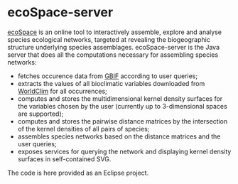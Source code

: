 # ecoSpace-server
[ecoSpace](http://www.flora-on.pt/ecospace) is an online tool to interactively assemble, explore and analyse species ecological networks, targeted at revealing the biogeographic structure underlying species assemblages.
ecoSpace-server is the Java server that does all the computations necessary for assembling species networks:
* fetches occurence data from [GBIF](http://www.gbif.org) according to user queries;
* extracts the values of all bioclimatic variables downloaded from [WorldClim](http://www.worldclim.org) for all occurrences;
* computes and stores the multidimensional kernel density surfaces for the variables chosen by the user (currently up to 3-dimensional spaces are supported);
* computes and stores the pairwise distance matrices by the intersection of the kernel densities of all pairs of species;
* assembles species networks based on the distance matrices and the user queries;
* exposes services for querying the network and displaying kernel density surfaces in self-contained SVG.

The code is here provided as an Eclipse project.

